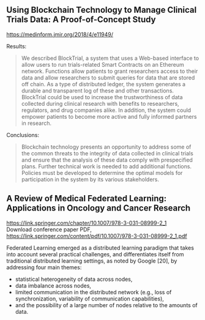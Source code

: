 

## Using Blockchain Technology to Manage Clinical Trials Data: A Proof-of-Concept Study  
https://medinform.jmir.org/2018/4/e11949/  

Results:  
>We described BlockTrial, a system that uses a Web-based interface to allow users to run trials-related Smart Contracts on an Ethereum network. Functions allow patients to grant researchers access to their data and allow researchers to submit queries for data that are stored off chain. As a type of distributed ledger, the system generates a durable and transparent log of these and other transactions. BlockTrial could be used to increase the trustworthiness of data collected during clinical research with benefits to researchers, regulators, and drug companies alike. In addition, the system could empower patients to become more active and fully informed partners in research.

Conclusions:  
>Blockchain technology presents an opportunity to address some of the common threats to the integrity of data collected in clinical trials and ensure that the analysis of these data comply with prespecified plans. Further technical work is needed to add additional functions. Policies must be developed to determine the optimal models for participation in the system by its various stakeholders.

## A Review of Medical Federated Learning: Applications in Oncology and Cancer Research  
https://link.springer.com/chapter/10.1007/978-3-031-08999-2_1  
Download conference paper PDF, https://link.springer.com/content/pdf/10.1007/978-3-031-08999-2_1.pdf

Federated Learning emerged as a distributed learning paradigm that takes into account several practical challenges, and differentiates itself from traditional distributed learning settings, as noted by Google [20], by addressing four main themes: 
- statistical heterogeneity of data across nodes, 
- data imbalance across nodes, 
- limited communication in the distributed network (e.g., loss of synchronization, variability of communication capabilities), 
- and the possibility of a large number of nodes relative to the amounts of data.

